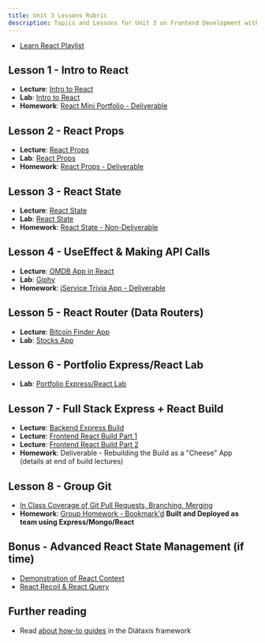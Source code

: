 ```yaml
---
title: Unit 3 Lessons Rubric
description: Topics and Lessons for Unit 3 on Frontend Development with React
---
```


- [Learn React Playlist](https://www.youtube.com/playlist?list=PLY6oTPmKnKbZfwbqWms1mWCmZ8jl8wEMe)

## Lesson 1 - Intro to React

- **Lecture**: [Intro to React](https://git.generalassemb.ly/SEIR-AM-RESOURCES/Unit_3_React_Express/blob/main/Day_01/lecture.md)
- **Lab**: [Intro to React](https://git.generalassemb.ly/SEIR-AM-RESOURCES/Unit_3_React_Express/blob/main/Day_01/lab.md)
- **Homework**: [React Mini Portfolio - Deliverable](https://git.generalassemb.ly/SEIR-AM-RESOURCES/Unit_3_React_Express/blob/main/Day_01/homework.md)

## Lesson 2 - React Props

- **Lecture**: [React Props](https://git.generalassemb.ly/SEIR-AM-RESOURCES/Unit_3_React_Express/blob/main/Day_02/lecture.md)
- **Lab**: [React Props](https://git.generalassemb.ly/SEIR-AM-RESOURCES/Unit_3_React_Express/blob/main/Day_02/lab.md)
- **Homework**: [React Props - Deliverable](https://git.generalassemb.ly/SEIR-AM-RESOURCES/Unit_3_React_Express/blob/main/Day_02/homework.md)

## Lesson 3 - React State

- **Lecture**: [React State](https://git.generalassemb.ly/SEIR-AM-RESOURCES/Unit_3_React_Express/blob/main/Day_03/lecture.md)
- **Lab**: [React State](https://git.generalassemb.ly/SEIR-AM-RESOURCES/Unit_3_React_Express/blob/main/Day_03/lab.md)
- **Homework**: [React State - Non-Deliverable](https://git.generalassemb.ly/SEIR-AM-RESOURCES/Unit_3_React_Express/blob/main/Day_03/homework.md)

## Lesson 4 - UseEffect & Making API Calls

- **Lecture**: [OMDB App in React](https://git.generalassemb.ly/SEIR-AM-RESOURCES/Unit_3_React_Express/blob/main/Day_04/lecture.md)
- **Lab**: [Giphy](https://git.generalassemb.ly/SEIR-AM-RESOURCES/Unit_3_React_Express/blob/main/Day_04/lab.md)
- **Homework**: [jService Trivia App - Deliverable](https://git.generalassemb.ly/SEIR-AM-RESOURCES/Unit_3_React_Express/blob/main/Day_04/homework.md)

## Lesson 5 - React Router (Data Routers)

- **Lecture**: [Bitcoin Finder App](https://git.generalassemb.ly/AlexMerced/lessons/blob/main/unit3/router-lecture.md)
- **Lab**: [Stocks App](https://git.generalassemb.ly/SEIR-AM-RESOURCES/Unit_3_React_Express/blob/main/Day_05/lab.md)

## Lesson 6 - Portfolio Express/React Lab

- **Lab**: [Portfolio Express/React Lab](https://git.generalassemb.ly/AlexMerced/lessons/blob/main/unit3/portfolio.md)

## Lesson 7 - Full Stack Express + React Build

- **Lecture**: [Backend Express Build](https://git.generalassemb.ly/AlexMerced/lessons/blob/main/unit3/build-backend.md)
- **Lecture**: [Frontend React Build Part 1](https://git.generalassemb.ly/AlexMerced/lessons/blob/main/unit3/build-frontend-1.md)
- **Lecture**: [Frontend React Build Part 2](https://git.generalassemb.ly/AlexMerced/lessons/blob/main/unit3/build-frontend-2.md)
- **Homework**: Deliverable - Rebuilding the Build as a "Cheese" App (details at end of build lectures)

## Lesson 8 - Group Git

- [In Class Coverage of Git Pull Requests, Branching, Merging](https://git.generalassemb.ly/AlexMerced/lessons/blob/main/unit3/agile.md)
- **Homework**: [Group Homework - Bookmark'd](https://git.generalassemb.ly/AlexMerced/lessons/blob/main/unit3/bookmarkd.md) **Built and Deployed as team using Express/Mongo/React**


## Bonus - Advanced React State Management (if time)
- [Demonstration of React Context](https://git.generalassemb.ly/AlexMerced/useContext-Lab)
- [React Recoil & React Query](https://git.generalassemb.ly/AlexMerced/lessons/blob/main/unit3/recoilrequest.md)

## Further reading

- Read [about how-to guides](https://diataxis.fr/how-to-guides/) in the Diátaxis framework